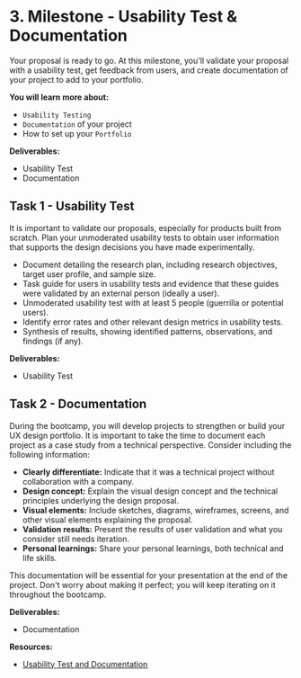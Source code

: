 # 3. Milestone - Usability Test & Documentation

Your proposal is ready to go. At this milestone, you'll validate your proposal with a usability test, get feedback from users, and create documentation of your project to add to your portfolio.

**You will learn more about:** 

- `Usability Testing`
- `Documentation` of your project
- How to set up your `Portfolio`

**Deliverables:**

- Usability Test
- Documentation

## Task 1 - Usability Test

It is important to validate our proposals, especially for products built from scratch. Plan your unmoderated usability tests to obtain user information that supports the design decisions you have made experimentally.

- Document detailing the research plan, including research objectives, target user profile, and sample size.
- Task guide for users in usability tests and evidence that these guides were validated by an external person (ideally a user).
- Unmoderated usability test with at least 5 people (guerrilla or potential users).
- Identify error rates and other relevant design metrics in usability tests.
- Synthesis of results, showing identified patterns, observations, and findings (if any).


**Deliverables:**

- Usability Test


## Task 2 - Documentation

During the bootcamp, you will develop projects to strengthen or build your UX design portfolio. It is important to take the time to document each project as a case study from a technical perspective. Consider including the following information:

  - **Clearly differentiate:** Indicate that it was a technical project without collaboration with a company.
  - **Design concept:** Explain the visual design concept and the technical principles underlying the design proposal.
  - **Visual elements:** Include sketches, diagrams, wireframes, screens, and other visual elements explaining the proposal.
  - **Validation results:** Present the results of user validation and what you consider still needs iteration.
  - **Personal learnings:** Share your personal learnings, both technical and life skills.

This documentation will be essential for your presentation at the end of the project. Don't worry about making it perfect; you will keep iterating on it throughout the bootcamp. 

**Deliverables:**

- Documentation

**Resources:**

- [Usability Test and Documentation](https://redi-school-1.gitbook.io/ux-ui-bootcamp/3.-project-dashboard/milestone-3-usability-test-and-documentation)
